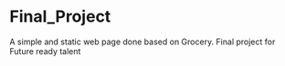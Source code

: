 # Final_Project
A simple and static web page done based on Grocery. Final project for Future ready talent
